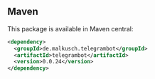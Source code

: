 ## Maven

This package is available in Maven central:
```xml maven
<dependency>
  <groupId>de.malkusch.telegrambot</groupId>
  <artifactId>telegrambot</artifactId>
  <version>0.0.24</version>
</dependency>
```
